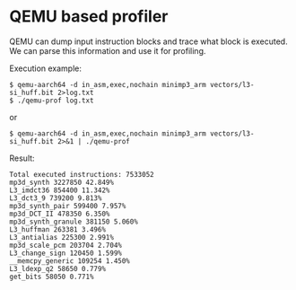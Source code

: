QEMU based profiler
==========

QEMU can dump input instruction blocks and trace what block is executed.
We can parse this information and use it for profiling.

Execution example:

```
$ qemu-aarch64 -d in_asm,exec,nochain minimp3_arm vectors/l3-si_huff.bit 2>log.txt
$ ./qemu-prof log.txt
```
or
```
$ qemu-aarch64 -d in_asm,exec,nochain minimp3_arm vectors/l3-si_huff.bit 2>&1 | ./qemu-prof
```

Result:

```
Total executed instructions: 7533052
mp3d_synth 3227850 42.849%
L3_imdct36 854400 11.342%
L3_dct3_9 739200 9.813%
mp3d_synth_pair 599400 7.957%
mp3d_DCT_II 478350 6.350%
mp3d_synth_granule 381150 5.060%
L3_huffman 263381 3.496%
L3_antialias 225300 2.991%
mp3d_scale_pcm 203704 2.704%
L3_change_sign 120450 1.599%
__memcpy_generic 109254 1.450%
L3_ldexp_q2 58650 0.779%
get_bits 58050 0.771%
```
